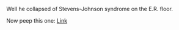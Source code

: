 Well he collapsed of Stevens-Johnson syndrome on the E.R. floor. 

Now peep this one: [Link](https://de-slaug.github.io/cse15l-lab-reports/slop.html)
